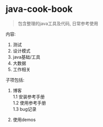 # java-cook-book
  > 包含整理的java工具及代码, 日常参考使用

内容:
1. 测试
2. 设计模式
3. java基础/工具
4. 大数据
5. 工作相关

子项包括:
1. 博客  
    1.1 安装参考手册  
    1.2 使用参考手册  
    1.3 bug记录 

2. 使用demos